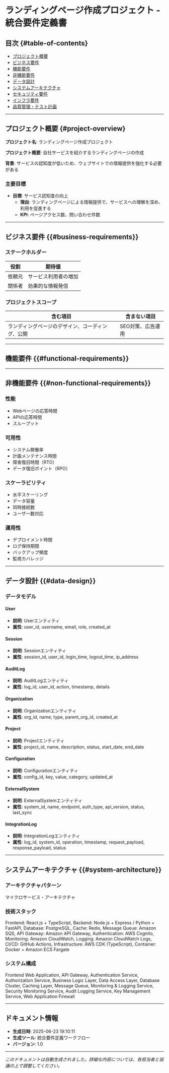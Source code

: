 # ランディングページ作成プロジェクト - 統合要件定義書

## 目次 {#table-of-contents}
- [プロジェクト概要](#project-overview)
- [ビジネス要件](#business-requirements)
- [機能要件](#functional-requirements)
- [非機能要件](#non-functional-requirements)
- [データ設計](#data-design)
- [システムアーキテクチャ](#system-architecture)
- [セキュリティ要件](#security-requirements)
- [インフラ要件](#infrastructure-requirements)
- [品質管理・テスト計画](#quality-management)

---

## プロジェクト概要 {#project-overview}

**プロジェクト名**: ランディングページ作成プロジェクト

**プロジェクト概要**: 自社サービスを紹介するランディングページの作成

**背景**: サービスの認知度が低いため、ウェブサイトでの情報提供を強化する必要がある

### 主要目標

- **目標**: サービス認知度の向上
  - **理由**: ランディングページによる情報提供で、サービスへの理解を深め、利用を促進する
  - **KPI**: ページアクセス数、問い合わせ件数

---

## ビジネス要件 {{#business-requirements}}

### ステークホルダー

| 役割 | 期待値 |
|------|--------|
| 依頼元 | サービス利用者の増加 |
| 関係者 | 効果的な情報発信 |

### プロジェクトスコープ

| 含む項目 | 含まない項目 |
|----------|-------------|
| ランディングページのデザイン、コーディング、公開 | SEO対策、広告運用 |

---

## 機能要件 {{#functional-requirements}}

---

## 非機能要件 {{#non-functional-requirements}}

### 性能
- Webページの応答時間
- APIの応答時間
- スループット

### 可用性
- システム稼働率
- 計画メンテナンス時間
- 障害復旧時間（RTO）
- データ復旧ポイント（RPO）

### スケーラビリティ
- 水平スケーリング
- データ容量
- 同時接続数
- ユーザー数対応

### 運用性
- デプロイメント時間
- ログ保持期間
- バックアップ頻度
- 監視カバレッジ

---

## データ設計 {{#data-design}}

### データモデル

#### User
- **説明**: Userエンティティ
- **属性**: user_id, username, email, role, created_at

#### Session
- **説明**: Sessionエンティティ
- **属性**: session_id, user_id, login_time, logout_time, ip_address

#### AuditLog
- **説明**: AuditLogエンティティ
- **属性**: log_id, user_id, action, timestamp, details

#### Organization
- **説明**: Organizationエンティティ
- **属性**: org_id, name, type, parent_org_id, created_at

#### Project
- **説明**: Projectエンティティ
- **属性**: project_id, name, description, status, start_date, end_date

#### Configuration
- **説明**: Configurationエンティティ
- **属性**: config_id, key, value, category, updated_at

#### ExternalSystem
- **説明**: ExternalSystemエンティティ
- **属性**: system_id, name, endpoint, auth_type, api_version, status, last_sync

#### IntegrationLog
- **説明**: IntegrationLogエンティティ
- **属性**: log_id, system_id, operation, timestamp, request_payload, response_payload, status

---

## システムアーキテクチャ {{#system-architecture}}

### アーキテクチャパターン
マイクロサービス・アーキテクチャ

### 技術スタック
Frontend: React.js + TypeScript, Backend: Node.js + Express / Python + FastAPI, Database: PostgreSQL, Cache: Redis, Message Queue: Amazon SQS, API Gateway: Amazon API Gateway, Authentication: AWS Cognito, Monitoring: Amazon CloudWatch, Logging: Amazon CloudWatch Logs, CI/CD: GitHub Actions, Infrastructure: AWS CDK (TypeScript), Container: Docker + Amazon ECS Fargate

### システム構成
Frontend Web Application, API Gateway, Authentication Service, Authorization Service, Business Logic Layer, Data Access Layer, Database Cluster, Caching Layer, Message Queue, Monitoring & Logging Service, Security Monitoring Service, Audit Logging Service, Key Management Service, Web Application Firewall

---

## ドキュメント情報

- **生成日時**: 2025-06-23 19:10:11
- **生成ツール**: 統合要件定義ワークフロー
- **バージョン**: 1.0

---

*このドキュメントは自動生成されました。詳細な内容については、各担当者と協議の上で調整してください。*
